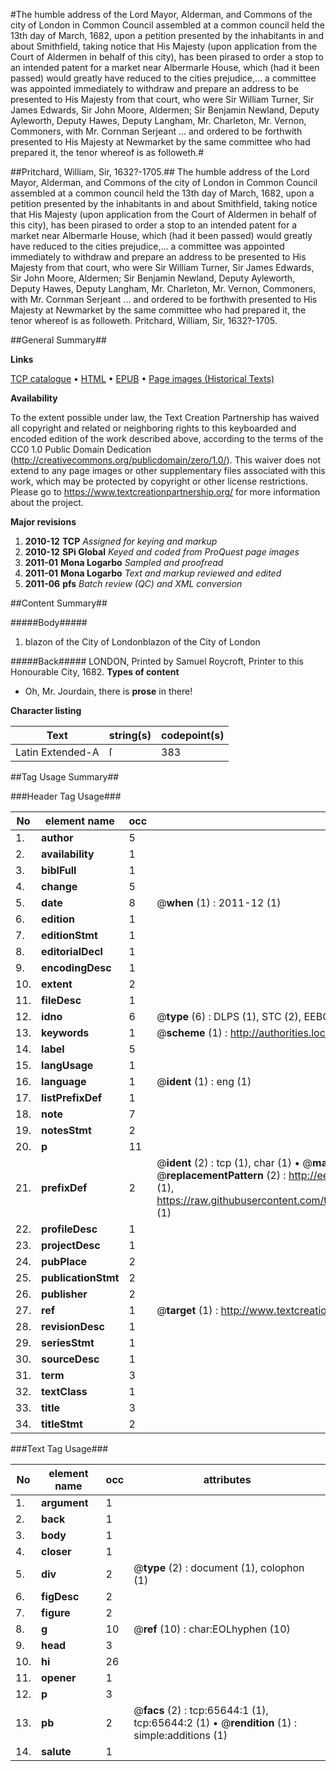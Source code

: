 #The humble address of the Lord Mayor, Alderman, and Commons of the city of London in Common Council assembled at a common council held the 13th day of March, 1682, upon a petition presented by the inhabitants in and about Smithfield, taking notice that His Majesty (upon application from the Court of Aldermen in behalf of this city), has been pirased to order a stop to an intended patent for a market near Albermarle House, which (had it been passed) would greatly have reduced to the cities prejudice,... a committee was appointed immediately to withdraw and prepare an address to be presented to His Majesty from that court, who were Sir William Turner, Sir James Edwards, Sir John Moore, Aldermen; Sir Benjamin Newland, Deputy Ayleworth, Deputy Hawes, Deputy Langham, Mr. Charleton, Mr. Vernon, Commoners, with Mr. Cornman Serjeant ... and ordered to be forthwith presented to His Majesty at Newmarket by the same committee who had prepared it, the tenor whereof is as followeth.#

##Pritchard, William, Sir, 1632?-1705.##
The humble address of the Lord Mayor, Alderman, and Commons of the city of London in Common Council assembled at a common council held the 13th day of March, 1682, upon a petition presented by the inhabitants in and about Smithfield, taking notice that His Majesty (upon application from the Court of Aldermen in behalf of this city), has been pirased to order a stop to an intended patent for a market near Albermarle House, which (had it been passed) would greatly have reduced to the cities prejudice,... a committee was appointed immediately to withdraw and prepare an address to be presented to His Majesty from that court, who were Sir William Turner, Sir James Edwards, Sir John Moore, Aldermen; Sir Benjamin Newland, Deputy Ayleworth, Deputy Hawes, Deputy Langham, Mr. Charleton, Mr. Vernon, Commoners, with Mr. Cornman Serjeant ... and ordered to be forthwith presented to His Majesty at Newmarket by the same committee who had prepared it, the tenor whereof is as followeth.
Pritchard, William, Sir, 1632?-1705.

##General Summary##

**Links**

[TCP catalogue](http://www.ota.ox.ac.uk/tcp/)  • 
[HTML](http://tei.it.ox.ac.uk/tcp/Texts-HTML/free/A44/A44963.html)  • 
[EPUB](http://tei.it.ox.ac.uk/tcp/Texts-EPUB/free/A44/A44963.epub) • 
[Page images (Historical Texts)](https://historicaltexts.jisc.ac.uk/eebo-12680604e)

**Availability**

To the extent possible under law, the Text Creation Partnership has waived all copyright and related or neighboring rights to this keyboarded and encoded edition of the work described above, according to the terms of the CC0 1.0 Public Domain Dedication (http://creativecommons.org/publicdomain/zero/1.0/). This waiver does not extend to any page images or other supplementary files associated with this work, which may be protected by copyright or other license restrictions. Please go to https://www.textcreationpartnership.org/ for more information about the project.

**Major revisions**

1. __2010-12__ __TCP__ *Assigned for keying and markup*
1. __2010-12__ __SPi Global__ *Keyed and coded from ProQuest page images*
1. __2011-01__ __Mona Logarbo__ *Sampled and proofread*
1. __2011-01__ __Mona Logarbo__ *Text and markup reviewed and edited*
1. __2011-06__ __pfs__ *Batch review (QC) and XML conversion*

##Content Summary##

#####Body#####

1. blazon of the City of Londonblazon of the City of London

#####Back#####
LONDON, Printed by Samuel Roycroft, Printer to this Honourable City, 1682.
**Types of content**

  * Oh, Mr. Jourdain, there is **prose** in there!

**Character listing**


|Text|string(s)|codepoint(s)|
|---|---|---|
|Latin Extended-A|ſ|383|

##Tag Usage Summary##

###Header Tag Usage###

|No|element name|occ|attributes|
|---|---|---|---|
|1.|__author__|5||
|2.|__availability__|1||
|3.|__biblFull__|1||
|4.|__change__|5||
|5.|__date__|8| @__when__ (1) : 2011-12 (1)|
|6.|__edition__|1||
|7.|__editionStmt__|1||
|8.|__editorialDecl__|1||
|9.|__encodingDesc__|1||
|10.|__extent__|2||
|11.|__fileDesc__|1||
|12.|__idno__|6| @__type__ (6) : DLPS (1), STC (2), EEBO-CITATION (1), OCLC (1), VID (1)|
|13.|__keywords__|1| @__scheme__ (1) : http://authorities.loc.gov/ (1)|
|14.|__label__|5||
|15.|__langUsage__|1||
|16.|__language__|1| @__ident__ (1) : eng (1)|
|17.|__listPrefixDef__|1||
|18.|__note__|7||
|19.|__notesStmt__|2||
|20.|__p__|11||
|21.|__prefixDef__|2| @__ident__ (2) : tcp (1), char (1)  •  @__matchPattern__ (2) : ([0-9\-]+):([0-9IVX]+) (1), (.+) (1)  •  @__replacementPattern__ (2) : http://eebo.chadwyck.com/downloadtiff?vid=$1&page=$2 (1), https://raw.githubusercontent.com/textcreationpartnership/Texts/master/tcpchars.xml#$1 (1)|
|22.|__profileDesc__|1||
|23.|__projectDesc__|1||
|24.|__pubPlace__|2||
|25.|__publicationStmt__|2||
|26.|__publisher__|2||
|27.|__ref__|1| @__target__ (1) : http://www.textcreationpartnership.org/docs/. (1)|
|28.|__revisionDesc__|1||
|29.|__seriesStmt__|1||
|30.|__sourceDesc__|1||
|31.|__term__|3||
|32.|__textClass__|1||
|33.|__title__|3||
|34.|__titleStmt__|2||


###Text Tag Usage###

|No|element name|occ|attributes|
|---|---|---|---|
|1.|__argument__|1||
|2.|__back__|1||
|3.|__body__|1||
|4.|__closer__|1||
|5.|__div__|2| @__type__ (2) : document (1), colophon (1)|
|6.|__figDesc__|2||
|7.|__figure__|2||
|8.|__g__|10| @__ref__ (10) : char:EOLhyphen (10)|
|9.|__head__|3||
|10.|__hi__|26||
|11.|__opener__|1||
|12.|__p__|3||
|13.|__pb__|2| @__facs__ (2) : tcp:65644:1 (1), tcp:65644:2 (1)  •  @__rendition__ (1) : simple:additions (1)|
|14.|__salute__|1||
